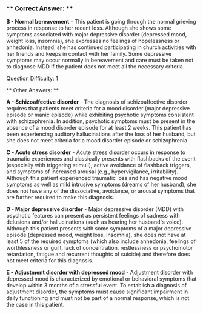 ### ** Correct Answer: **

**B - Normal bereavement** - This patient is going through the normal grieving process in response to her recent loss. Although she shows some symptoms associated with major depressive disorder (depressed mood, weight loss, insomnia), she expresses no feelings of hopelessness or anhedonia. Instead, she has continued participating in church activities with her friends and keeps in contact with her family. Some depressive symptoms may occur normally in bereavement and care must be taken not to diagnose MDD if the patient does not meet all the necessary criteria.

Question Difficulty: 1

** Other Answers: **

**A - Schizoaffective disorder** - The diagnosis of schizoaffective disorder requires that patients meet criteria for a mood disorder (major depressive episode or manic episode) while exhibiting psychotic symptoms consistent with schizophrenia. In addition, psychotic symptoms must be present in the absence of a mood disorder episode for at least 2 weeks. This patient has been experiencing auditory hallucinations after the loss of her husband, but she does not meet criteria for a mood disorder episode or schizophrenia.

**C - Acute stress disorder** - Acute stress disorder occurs in response to traumatic experiences and classically presents with flashbacks of the event (especially with triggering stimuli), active avoidance of flashback triggers, and symptoms of increased arousal (e.g., hypervigilance, irritability). Although this patient experienced traumatic loss and has negative mood symptoms as well as mild intrusive symptoms (dreams of her husband), she does not have any of the dissociative, avoidance, or arousal symptoms that are further required to make this diagnosis.

**D - Major depressive disorder** - Major depressive disorder (MDD) with psychotic features can present as persistent feelings of sadness with delusions and/or hallucinations (such as hearing her husband's voice). Although this patient presents with some symptoms of a major depressive episode (depressed mood, weight loss, insomnia), she does not have at least 5 of the required symptoms (which also include anhedonia, feelings of worthlessness or guilt, lack of concentration, restlessness or psychomotor retardation, fatigue and recurrent thoughts of suicide) and therefore does not meet criteria for this diagnosis.

**E - Adjustment disorder with depressed mood** - Adjustment disorder with depressed mood is characterized by emotional or behavioral symptoms that develop within 3 months of a stressful event. To establish a diagnosis of adjustment disorder, the symptoms must cause significant impairment in daily functioning and must not be part of a normal response, which is not the case in this patient.

